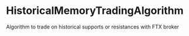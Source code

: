 # HistoricalMemoryTradingAlgorithm
Algorithm to trade on historical supports or resistances with FTX broker
